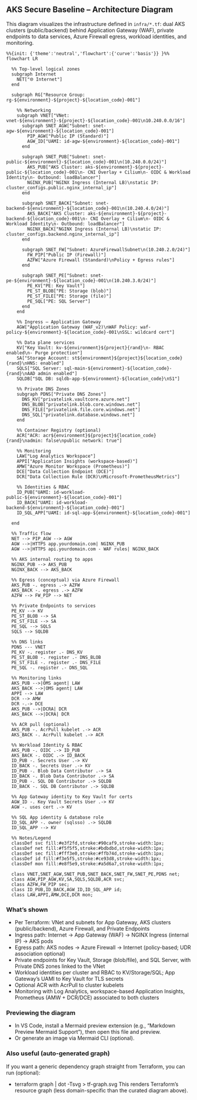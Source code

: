 ## AKS Secure Baseline – Architecture Diagram

This diagram visualizes the infrastructure defined in `infra/*.tf`: dual AKS clusters (public/backend) behind Application Gateway (WAF), private endpoints to data services, Azure Firewall egress, workload identities, and monitoring.

```mermaid
%%{init: {'theme':'neutral','flowchart':{'curve':'basis'}} }%%
flowchart LR

  %% Top-level logical zones
  subgraph Internet
    NET["🌐 Internet"]
  end

  subgraph RG["Resource Group: rg-${environment}-${project}-${location_code}-001"]

    %% Networking
    subgraph VNET["VNet: vnet-${environment}-${project}-${location_code}-001\n10.240.0.0/16"]
      subgraph SNET_AGW["Subnet: snet-agw-${environment}-${location_code}-001"]
        PIP_AGW["Public IP (Standard)"]
        AGW_ID["UAMI: id-agw-${environment}-${location_code}-001"]
      end

      subgraph SNET_PUB["Subnet: snet-public-${environment}-${location_code}-001\n(10.240.0.0/24)"]
        AKS_PUB["AKS Cluster: aks-${environment}-${project}-public-${location_code}-001\n- CNI Overlay + Cilium\n- OIDC & Workload Identity\n- Outbound: loadBalancer"]
        NGINX_PUB["NGINX Ingress (Internal LB)\nstatic IP: cluster_configs.public.nginx_internal_ip"]
      end

      subgraph SNET_BACK["Subnet: snet-backend-${environment}-${location_code}-001\n(10.240.4.0/24)"]
        AKS_BACK["AKS Cluster: aks-${environment}-${project}-backend-${location_code}-001\n- CNI Overlay + Cilium\n- OIDC & Workload Identity\n- Outbound: loadBalancer"]
        NGINX_BACK["NGINX Ingress (Internal LB)\nstatic IP: cluster_configs.backend.nginx_internal_ip"]
      end

      subgraph SNET_FW["Subnet: AzureFirewallSubnet\n(10.240.2.0/24)"]
        FW_PIP["Public IP (Firewall)"]
        AZFW["Azure Firewall (Standard)\nPolicy + Egress rules"]
      end

      subgraph SNET_PE["Subnet: snet-pe-${environment}-${location_code}-001\n(10.240.3.0/24)"]
        PE_KV["PE: Key Vault"]
        PE_ST_BLOB["PE: Storage (blob)"]
        PE_ST_FILE["PE: Storage (file)"]
        PE_SQL["PE: SQL Server"]
      end
    end

    %% Ingress – Application Gateway
    AGW["Application Gateway (WAF_v2)\nWAF Policy: waf-policy-${environment}-${location_code}-001\nSSL: wildcard cert"]

    %% Data plane services
    KV["Key Vault: kv-${environment}${project}{rand}\n- RBAC enabled\n- Purge protection"]
    SA["Storage Account: st${environment}${project}${location_code}{rand}\nHNS: enabled"]
    SQLS["SQL Server: sql-main-${environment}-${location_code}-{rand}\nAAD admin enabled"]
    SQLDB["SQL DB: sqldb-app-${environment}-${location_code}\nS1"]

    %% Private DNS Zones
    subgraph PDNS["Private DNS Zones"]
      DNS_KV["privatelink.vaultcore.azure.net"]
      DNS_BLOB["privatelink.blob.core.windows.net"]
      DNS_FILE["privatelink.file.core.windows.net"]
      DNS_SQL["privatelink.database.windows.net"]
    end

    %% Container Registry (optional)
    ACR["ACR: acr${environment}${project}${location_code}{rand}\nadmin: false\npublic network: true"]

    %% Monitoring
    LAW["Log Analytics Workspace"]
    APPI["Application Insights (workspace-based)"]
    AMW["Azure Monitor Workspace (Prometheus)"]
    DCE["Data Collection Endpoint (DCE)"]
    DCR["Data Collection Rule (DCR)\nMicrosoft-PrometheusMetrics"]

    %% Identities & RBAC
    ID_PUB["UAMI: id-workload-public-${environment}-${location_code}-001"]
    ID_BACK["UAMI: id-workload-backend-${environment}-${location_code}-001"]
    ID_SQL_APP["UAMI: id-sql-app-${environment}-${location_code}-001"]

  end

  %% Traffic flow
  NET --> PIP_AGW --> AGW
  AGW -->|HTTPS app.yourdomain.com| NGINX_PUB
  AGW -->|HTTPS api.yourdomain.com - WAF rules| NGINX_BACK

  %% AKS internal routing to apps
  NGINX_PUB --> AKS_PUB
  NGINX_BACK --> AKS_BACK

  %% Egress (conceptual) via Azure Firewall
  AKS_PUB -. egress .-> AZFW
  AKS_BACK -. egress .-> AZFW
  AZFW --> FW_PIP --> NET

  %% Private Endpoints to services
  PE_KV --> KV
  PE_ST_BLOB --> SA
  PE_ST_FILE --> SA
  PE_SQL --> SQLS
  SQLS --> SQLDB

  %% DNS links
  PDNS --- VNET
  PE_KV -. register .- DNS_KV
  PE_ST_BLOB -. register .- DNS_BLOB
  PE_ST_FILE -. register .- DNS_FILE
  PE_SQL -. register .- DNS_SQL

  %% Monitoring links
  AKS_PUB -->|OMS agent| LAW
  AKS_BACK -->|OMS agent| LAW
  APPI --> LAW
  DCR --> AMW
  DCR -.-> DCE
  AKS_PUB -->|DCRA| DCR
  AKS_BACK -->|DCRA| DCR

  %% ACR pull (optional)
  AKS_PUB -. AcrPull kubelet .-> ACR
  AKS_BACK -. AcrPull kubelet .-> ACR

  %% Workload Identity & RBAC
  AKS_PUB -. OIDC .-> ID_PUB
  AKS_BACK -. OIDC .-> ID_BACK
  ID_PUB -. Secrets User .-> KV
  ID_BACK -. Secrets User .-> KV
  ID_PUB -. Blob Data Contributor .-> SA
  ID_BACK -. Blob Data Contributor .-> SA
  ID_PUB -. SQL DB Contributor .-> SQLDB
  ID_BACK -. SQL DB Contributor .-> SQLDB

  %% App Gateway identity to Key Vault for certs
  AGW_ID -. Key Vault Secrets User .-> KV
  AGW -. uses cert .-> KV

  %% SQL App identity & database role
  ID_SQL_APP -. owner (sqlsso) .-> SQLDB
  ID_SQL_APP --> KV

  %% Notes/Legend
  classDef svc fill:#e3f2fd,stroke:#90caf9,stroke-width:1px;
  classDef net fill:#f5f5f5,stroke:#bdbdbd,stroke-width:1px;
  classDef sec fill:#fff3e0,stroke:#ffb74d,stroke-width:1px;
  classDef id fill:#f3e5f5,stroke:#ce93d8,stroke-width:1px;
  classDef mon fill:#e8f5e9,stroke:#a5d6a7,stroke-width:1px;

  class VNET,SNET_AGW,SNET_PUB,SNET_BACK,SNET_FW,SNET_PE,PDNS net;
  class AGW,PIP_AGW,KV,SA,SQLS,SQLDB,ACR svc;
  class AZFW,FW_PIP sec;
  class ID_PUB,ID_BACK,AGW_ID,ID_SQL_APP id;
  class LAW,APPI,AMW,DCE,DCR mon;
```

### What’s shown
- Per Terraform: VNet and subnets for App Gateway, AKS clusters (public/backend), Azure Firewall, and Private Endpoints
- Ingress path: Internet → App Gateway (WAF) → NGINX Ingress (internal IP) → AKS pods
- Egress path: AKS nodes → Azure Firewall → Internet (policy-based; UDR association optional)
- Private endpoints for Key Vault, Storage (blob/file), and SQL Server, with Private DNS zones linked to the VNet
- Workload identities per cluster and RBAC to KV/Storage/SQL; App Gateway’s UAMI to Key Vault for TLS secrets
- Optional ACR with AcrPull to cluster kubelets
- Monitoring with Log Analytics, workspace-based Application Insights, Prometheus (AMW + DCR/DCE) associated to both clusters

### Previewing the diagram
- In VS Code, install a Mermaid preview extension (e.g., “Markdown Preview Mermaid Support”), then open this file and preview.
- Or generate an image via Mermaid CLI (optional).

### Also useful (auto-generated graph)
If you want a generic dependency graph straight from Terraform, you can run (optional):
- terraform graph | dot -Tsvg > tf-graph.svg
This renders Terraform’s resource graph (less domain-specific than the curated diagram above).
